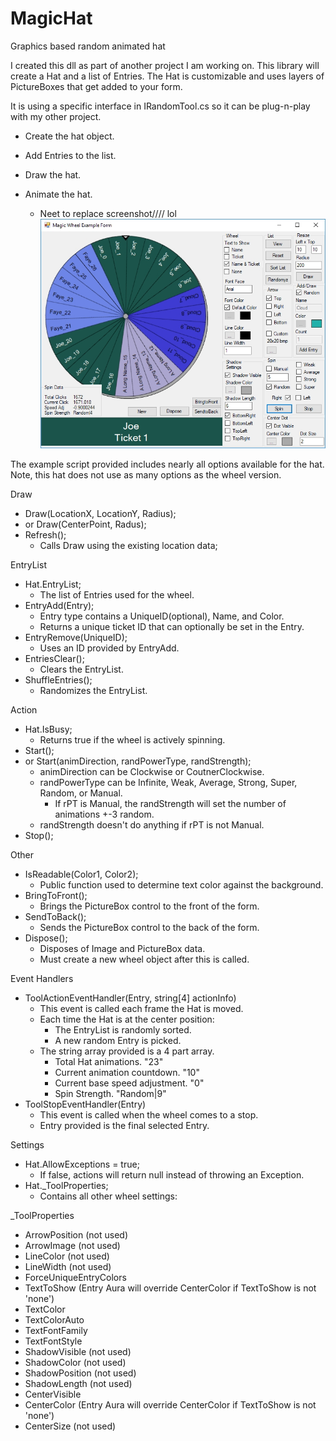 # MagicHat
Graphics based random animated hat

I created this dll as part of another project I am working on.
This library will create a Hat and a list of Entries.
The Hat is customizable and uses layers of PictureBoxes that get added to your form.

It is using a specific interface in IRandomTool.cs so it can be plug-n-play with my other project.

- Create the hat object.
- Add Entries to the list.
- Draw the hat.
- Animate the hat.

    - Neet to replace screenshot//// lol
![Icon](https://github.com/cloudd901/MagicWheel/blob/master/WheelScreen.jpg)

The example script provided includes nearly all options available for the hat.
Note, this hat does not use as many options as the wheel version.

Draw
- Draw(LocationX, LocationY, Radius);
- or Draw(CenterPoint, Radus);
- Refresh();
  - Calls Draw using the existing location data;

EntryList
- Hat.EntryList;
  - The list of Entries used for the wheel.
- EntryAdd(Entry);
  - Entry type contains a UniqueID(optional), Name, and Color.
  - Returns a unique ticket ID that can optionally be set in the Entry.
- EntryRemove(UniqueID);
  - Uses an ID provided by EntryAdd.
- EntriesClear();
  - Clears the EntryList.
- ShuffleEntries();
  - Randomizes the EntryList.

Action
- Hat.IsBusy;
  - Returns true if the wheel is actively spinning.
- Start();
- or Start(animDirection, randPowerType, randStrength);
  - animDirection can be Clockwise or CoutnerClockwise.
  - randPowerType can be Infinite, Weak, Average, Strong, Super, Random, or Manual.
    - If rPT is Manual, the randStrength will set the number of animations +-3 random.
  - randStrength doesn't do anything if rPT is not Manual.
- Stop();

Other
- IsReadable(Color1, Color2);
  - Public function used to determine text color against the background.
- BringToFront();
  - Brings the PictureBox control to the front of the form.
- SendToBack();
  - Sends the PictureBox control to the back of the form.
- Dispose();
  - Disposes of Image and PictureBox data.
  - Must create a new wheel object after this is called.

Event Handlers
- ToolActionEventHandler(Entry, string[4] actionInfo)
  - This event is called each frame the Hat is moved.
  - Each time the Hat is at the center position:
    - The EntryList is randomly sorted.
    - A new random Entry is picked.
  - The string array provided is a 4 part array.
    - Total Hat animations. "23"
    - Current animation countdown. "10"
    - Current base speed adjustment. "0"
    - Spin Strength. "Random|9"
- ToolStopEventHandler(Entry)
  - This event is called when the wheel comes to a stop.
  - Entry provided is the final selected Entry.

Settings
- Hat.AllowExceptions = true;
  - If false, actions will return null instead of throwing an Exception.
- Hat._ToolProperties;
  - Contains all other wheel settings:

_ToolProperties
- ArrowPosition (not used)
- ArrowImage (not used)
- LineColor (not used)
- LineWidth (not used)
- ForceUniqueEntryColors
- TextToShow (Entry Aura will override CenterColor if TextToShow is not 'none')
- TextColor
- TextColorAuto
- TextFontFamily
- TextFontStyle
- ShadowVisible (not used)
- ShadowColor (not used)
- ShadowPosition (not used)
- ShadowLength (not used)
- CenterVisible
- CenterColor (Entry Aura will override CenterColor if TextToShow is not 'none')
- CenterSize (not used)
